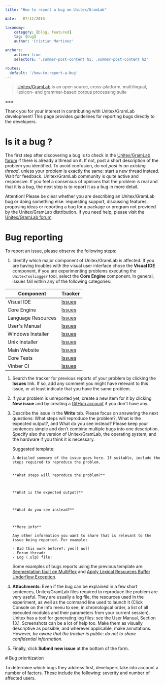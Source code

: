 ```yaml
---
title: "How to report a bug on Unitex/GramLab"

date:   07/11/2016

taxonomy:
    category: [blog, featured]
    tag: [bug]
    author: 'Cristian Martinez'    

anchors:
    active: true
    selectors: '.summer-post-content h1, .summer-post-content h2'

routes:
  default: '/how-to-report-a-bug'    
---
```


> [Unitex/GramLab](/) is an open source, cross-platform, multilingual, lexicon- and grammar-based corpus processing suite

===

Thank you for your interest in contributing with Unitex/GramLab development! This page provides guidelines for reporting bugs directly to the developers.

# Is it a bug ?

The first step after discovering a bug is to check in the [Unitex/GramLab forum](https://forum.unitexgramlab.org?target=_blank) if there is already a thread on it. If not, post a short description of the problem you identified. To avoid confusion, *do not post in an existing thread*, unless your problem is exactly the same: start a new thread instead. Wait for feedback. Unitex/GramLab community is quite active and responsive. If you feel a consensus of opinions that the problem is real and that it is a bug, the next step is to report it as a bug in more detail.

Attention! Please be clear whether you are describing an Unitex/GramLab bug or doing something else: requesting support, discussing features, proposing ideas or reporting a bug for a package or program not provided by the Unitex/GramLab distribution. If you need help, please visit the [Unitex/GramLab forum](https://forum.unitexgramlab.org?target=_blank).

# Bug reporting

To report an issue, please observe the following steps:

1. Identify which major component of Unitex/GramLab is affected. If you are having troubles with the visual user interface chose the **Visual IDE** component, if you are experimenting problems executing the `UnitexToolLogger` tool, select the **Core Engine** component. In general, issues fall within any of the following categories:

| Component          | Tracker                                                                        |
|--------------------|--------------------------------------------------------------------------------|
| Visual IDE         | [Issues](https://github.com/UnitexGramLab/gramlab-ide/issues)                  |
| Core Engine        | [Issues](https://github.com/UnitexGramLab/unitex-core/issues)                  |
| Language Resources | [Issues](https://github.com/UnitexGramLab/lingua/issues)                       |
| User's Manual      | [Issues](https://github.com/UnitexGramLab/unitex-doc-usermanual/issues)        |
| Windows Installer  | [Issues](https://github.com/UnitexGramLab/unitex-packaging-windows/issues)     |
| Unix Installer     | [Issues](https://github.com/UnitexGramLab/unitex-packaging-unix/issues)        |
| Main Website       | [Issues](https://github.com/UnitexGramLab/unitexgramlab-org/issues)            |
| Core Tests         | [Issues](https://github.com/UnitexGramLab/unitex-core-tests/issues)            |
| Vinber CI          | [Issues](https://github.com/UnitexGramLab/vinber-backend/issues)               |

1. Search the tracker for previous reports of your problem by clicking the **Issues** link. If so, add any comment you might have relevant to this issue, or at least indicate that you have the same problem.

1. If your problem is unreported yet, create a new item for it by clicking **New issue** and by creating a [GitHub account](https://github.com/join?target=_blank) if you don't have any.

1. Describe the issue in the **Write** tab. Please focus on answering the next questions: What steps will reproduce the problem?, What is the expected output?, and What do you see instead? Please keep your sentences simple and don't combine multiple bugs into one description. Specify also the version of Unitex/GramLab, the operating system, and the hardware if you think it is necessary. 

    Suggested template:


    ```
    A detailed summary of the issue goes here. If suitable, include the steps required to reproduce the problem.
    
    
    **What steps will reproduce the problem?**

    

    **What is the expected output?**



    **What do you see instead?**



    **More info**
    
    Any other information you want to share that is relevant to the issue being reported. For example:
    
    - Did this work before?: yes[] no[]
    - Forum thread:
    - Log (.ulp) file:

    ```
    
    Some examples of bugs reports using the previous template are [Segmentation fault on MultiFlex](https://github.com/UnitexGramLab/unitex-core/issues/1) and [Apply Lexical Resources Buffer Underflow Exception](https://github.com/UnitexGramLab/gramlab-ide/issues/10).  

1. **Attachments**: Even if the bug can be explained in a few short sentences, Unitex/GramLab files required to reproduce the problem are very useful. They are usually a log file, the resources used in the experiment, as well as the command line used to launch it (Click Console on the Info menu to see, in chronological order, a list of all executed modules and their parameters from your current session). Unitex has a tool for generating log files: see the User Manual, Section 13.1. Screenshots can be a lot of help too. Make them as visually descriptive as possible, and wherever applicable, make annotations. However, *be aware that the tracker is public: do not to share confidential information*.

1. Finally, click **Submit new issue** at the bottom of the form.

# Bug prioritization

To determine which bugs they address first, developers take into account a number of factors. These include the following: severity and number of affected users.
